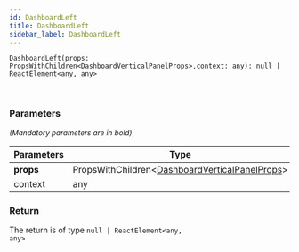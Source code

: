 ```yaml
---
id: DashboardLeft
title: DashboardLeft
sidebar_label: DashboardLeft
---
```


```tsx
DashboardLeft(props: PropsWithChildren<DashboardVerticalPanelProps>,context: any): null | ReactElement<any, any>
```
<br/>



### Parameters

<font size="2"><i>(Mandatory parameters are in bold)</i></font>

| Parameters | Type | Description |
| --------- | ---- | ----------- |
| **props** | PropsWithChildren<[DashboardVerticalPanelProps](/api2/types/DashboardVerticalPanelProps.md)\> |  |
| context | any |  |


### Return



The return is of type <code>null | ReactElement<any, any\></code>
